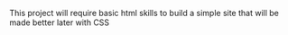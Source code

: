 This project will require basic html skills to build a simple site that will be made better later with CSS